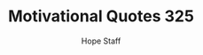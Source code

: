 ---
image: /assets/img/mq/mq_325_bonnano.png
title: Motivational Quotes 325
categories:
  - Motivational Quotes
author: Hope Staff
notes: Motivational Quotes 325
embed: >-
  EMBED_GOES_HERE
transcript: >-
  SOME LINES OF TEXT START HERE
---